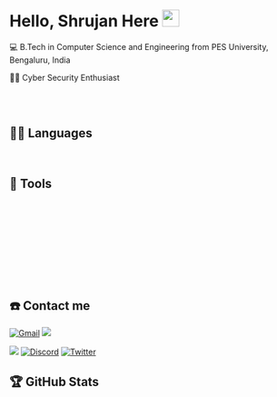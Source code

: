 # Hello, Shrujan Here <img src="https://raw.githubusercontent.com/iampavangandhi/iampavangandhi/master/gifs/Hi.gif" width=30>



<p align="left">💻 B.Tech in Computer Science and Engineering from PES University, Bengaluru, India </p>
<p align="left">🥷🏻 Cyber Security Enthusiast </p>

<br><br>

## 👨‍💻 Languages

<a href=""><img alt="" src="https://img.shields.io/badge/Python-FFD43B?style=for-the-badge&logo=python&logoColor=blue" /></a>
<a href=""><img alt="" src="https://img.shields.io/badge/C++-FFD43B?style=for-the-badge&logo=python&logoColor=blue" /></a>
<a href=""><img alt="" src="https://img.shields.io/badge/C-00599C?style=for-the-badge&logo=c&logoColor=white" /></a>
<a href=""><img alt="" src="https://img.shields.io/badge/HTML-239120?style=for-the-badge&logo=html5&logoColor=white" /></a>
<a href=""><img alt="" src="https://img.shields.io/badge/JavaScript-F7DF1E?style=for-the-badge&logo=javascript&logoColor=black" /></a>
<a href=""><img alt="" src="https://img.shields.io/badge/Shell_Script-121011?style=for-the-badge&logo=gnu-bash&logoColor=white" /></a>


## 🔧 Tools

<a href=""><img alt="" src="https://img.shields.io/badge/Git-F05032?style=for-the-badge&logo=git&logoColor=white" /></a>
<a href=""><img alt="" src="https://img.shields.io/badge/GitHub-100000?style=for-the-badge&logo=github&logoColor=white" /></a>
<a href=""><img alt="" src="https://img.shields.io/badge/Docker-2CA5E0?style=for-the-badge&logo=docker&logoColor=white" /></a>

<a href=""><img alt="" src="https://img.shields.io/badge/Visual_Studio_Code-0078D4?style=for-the-badge&logo=visual%20studio%20code&logoColor=white" /></a>
<a href=""><img alt="" src="https://img.shields.io/badge/Colab-F9AB00?style=for-the-badge&logo=googlecolab&color=525252" /></a>
<a href=""><img alt="" src="https://img.shields.io/badge/conda-342B029.svg?&style=for-the-badge&logo=anaconda&logoColor=white" /></a>
<a href=""><img alt="" src="https://img.shields.io/badge/Jupyter-F37626.svg?&style=for-the-badge&logo=Jupyter&logoColor=white" /></a>

<a href=""><img alt="" src="https://img.shields.io/badge/MySQL-00000F?style=for-the-badge&logo=mysql&logoColor=white" /></a>
<a href=""><img alt="" src="https://img.shields.io/badge/MongoDB-4EA94B?style=for-the-badge&logo=mongodb&logoColor=white" /></a>

<a href=""><img alt="" src="https://img.shields.io/badge/Arduino_IDE-00979D?style=for-the-badge&logo=arduino&logoColor=white" /></a>
<a href=""><img alt="" src="https://img.shields.io/badge/Microsoft_Office-D83B01?style=for-the-badge&logo=microsoft-office&logoColor=white" /></a>
<a href=""><img alt="" src="https://img.shields.io/badge/gimp-5C5543?style=for-the-badge&logo=gimp&logoColor=white" /></a>
<a href=""><img alt="" src="https://img.shields.io/badge/Canva-%2300C4CC.svg?&style=for-the-badge&logo=Canva&logoColor=white" /></a>

<a href=""><img alt="" src="https://img.shields.io/badge/windows%20terminal-4D4D4D?style=for-the-badge&logo=windows%20terminal&logoColor=white" /></a>
<a href=""><img alt="" src="https://img.shields.io/badge/VMware-231f20?style=for-the-badge&logo=VMware&logoColor=white" /></a>
<a href=""><img alt="" src="https://img.shields.io/badge/VirtualBox-21416b?style=for-the-badge&logo=VirtualBox&logoColor=white" /></a>

## ☎️ Contact me

<a href = "mailto:shrujandev1824@gmail.com?subject=From your Github Profile" ><img alt="Gmail" src="https://img.shields.io/badge/Gmail-D14836?style=for-the-badge&logo=gmail&logoColor=white" /></a>
<a href = "https://www.linkedin.com/in/shrujandev/" ><img src="https://img.shields.io/badge/linkedin%20-%230077B5.svg?&style=for-the-badge&logo=linkedin&logoColor=white"/><a>

<a href = "http://instagram.com/shrujandev" ><img src="https://img.shields.io/badge/instagram%20-%23E4405F.svg?&style=for-the-badge&logo=Instagram&logoColor=white"/></a>
<a href="https://discordapp.com/users/755664182568943686/"><img alt="Discord" src="https://img.shields.io/badge/Discord-5865F2?style=for-the-badge&logo=discord&logoColor=white" /></a>
<a href = "https://twitter.com/DevShrujan" ><img alt="Twitter" src="https://img.shields.io/badge/twitter-%231DA1F2.svg?&style=for-the-badge&logo=Twitter&logoColor=white"/> </a>

## 🏆 GitHub Stats

<img alt="" src="https://github-profile-summary-cards.vercel.app/api/cards/profile-details?username=shrujandev&theme=github_dark" />

<img alt="" align="left" src="http://github-profile-summary-cards.vercel.app/api/cards/repos-per-language?username=shrujandev&theme=github_dark" />

<img alt="" align="left" src="http://github-profile-summary-cards.vercel.app/api/cards/most-commit-language?username=shrujandev&theme=github_dark" />

<img alt="" align="left" src="http://github-profile-summary-cards.vercel.app/api/cards/stats?username=shrujandev&theme=github_dark" />

<img alt="" src="http://github-profile-summary-cards.vercel.app/api/cards/productive-time?username=shrujandev&theme=github_dark&utcOffset=8" />
